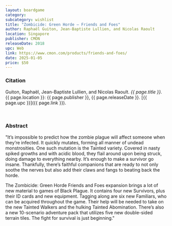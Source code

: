 ```yaml
---
layout: boardgame
category:
subcategory: wishlist
title: "Zombicide: Green Horde – Friends and Foes"
author: Raphaël Guiton, Jean-Baptiste Lullien, and Nicolas Raoult
location: Singapore
publisher: CMON
releaseDate: 2018
upc: Web
link: https://www.cmon.com/products/friends-and-foes/
date: 2025-01-05
price: $50
---
```


### Citation

Guiton, Raphaël, Jean-Baptiste Lullien, and Nicolas Raoult. *{{ page.title }}.* {{ page.location }}: {{ page.publisher }}, {{ page.releaseDate }}. [{{ page.upc }}]({{ page.link }}).

<br>


### Abstract

"It’s impossible to predict how the zombie plague will affect someone when they’re infected. It quickly mutates, forming all manner of undead monstrosities. One such mutation is the Tainted variety. Covered in nasty spiked growths and with acidic blood, they flail around upon being struck, doing damage to everything nearby. It’s enough to make a survivor go insane. Thankfully, there’s faithful companions that are ready to not only soothe the nerves but also add their claws and fangs to beating back the horde.

The Zombicide: Green Horde Friends and Foes expansion brings a lot of new material to games of Black Plague. It contains four new Survivors, plus their ID cards and new equipment. Tagging along are six new Familiars, who can be acquired throughout the game. Their help will be needed to take on the new Tainted Walkers and the hulking Tainted Abomination. There’s also a new 10-scenario adventure pack that utilizes five new double-sided terrain tiles. The fight for survival is just beginning."
